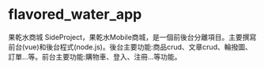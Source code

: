 # flavored_water_app
果乾水商城
SideProject，果乾水Mobile商城，是一個前後台分離項目。主要撰寫前台(vue)和後台程式(node.js)。後台主要功能:商品crud、文章crud、輪撥圖、訂單...等。前台主要功能:購物車、登入、注冊...等功能。
